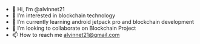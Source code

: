- 👋 Hi, I’m @alvinnet21
- 👀 I’m interested in blockchain technology
- 🌱 I’m currently learning android jetpack pro and blockchain development
- 💞️ I’m looking to collaborate on Blockchain Project
- 📫 How to reach me alvinnet21@gmail.com

<!---
alvinnet21/alvinnet21 is a ✨ special ✨ repository because its `README.md` (this file) appears on your GitHub profile.
You can click the Preview link to take a look at your changes.
--->
